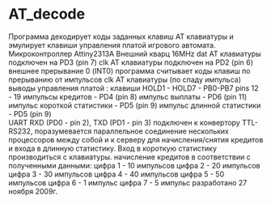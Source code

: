 # AT_decode
Программа декодирует коды заданных клавиш АТ клавиатуры и эмулирует клавиши управления платой игрового автомата.
Микроконтроллер Attiny2313А
Внешний кварц 16MHz
dat AT клавиатуры подключен на PD3 (pin 7)
clk AT клавиатуры подключен на PD2 (pin 6) внешнее прерывание 0 (INT0)
программа считывает коды клавиш по прерыванию от импульсов clk AT клавиатуры (по спаду импульса)
выводы управления платой : 
	клавиши HOLD1 -  HOLD7	- PB0-PB7 pins 12 - 19
	импульсы кредитов	- PD4 (pin 8)
	импульс выплаты		- PD6 (pin 11)
	импульс короткой статистики - PD5 (pin 9)
	импульс длинной статистики  - PD5 (pin 9)					  
UART RXD (PD0 - pin 2), TXD (PD1 - pin 3) подключен к конвертору TTL-RS232, 
поразумевается параллельное соединение нескольких процессоров между собой и к серверу
для начисления/снятия кредитов и входа в длинную статистику. Вход в короткую статистику 
производиться с клавиатуры.
начисление кредитов в соответствии с полученными данными: 
цифра 1 - 10 импульсов
цифра 2 - 20 импульсов
цифра 3 - 30 импульсов
цифра 4 - 40 импульсов
цифра 5 - 50 импульсов
цифра 6 - 1 импульс
цифра 7 - 5 импульс
разработано 27 ноября 2009г.
